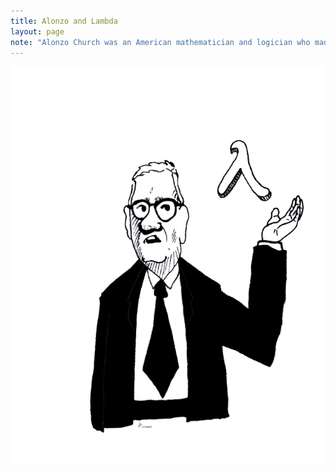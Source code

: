 ```yaml
---
title: Alonzo and Lambda
layout: page
note: "Alonzo Church was an American mathematician and logician who made major contributions to mathematical logic and the foundations of theoretical computer science. He is best known for the lambda calculus, Church–Turing thesis, proving the undecidability of the Entscheidungsproblem, Frege–Church ontology, and the Church–Rosser theorem. He also worked on philosophy of language."
---
```


<img src="/assets/pages/art/alonzo_and_lambda_by_kinow-d5tqvau.png">
